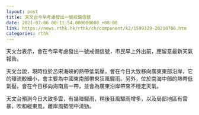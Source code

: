 ```yaml
---
layout: post
title: 天文台今早考慮發出一號戒備信號
date: 2021-07-06 00:11:54.000000000 +08:00
link: https://news.rthk.hk/rthk/ch/component/k2/1599329-20210706.htm
categories: rthk
---
```


天文台表示，會在今早考慮發出一號戒備信號，市民早上外出前，應留意最新天氣報告。

天文台說，現時位於呂宋海峽的熱帶低氣壓，會在今日大致移向廣東東部沿岸，它的環流較細小，會主要為中國東南部帶來狂風驟雨。另外，位於南海中部的熱帶低氣壓，會在今日移向海南島一帶，並會為廣東沿岸帶來不穩定天氣。

天文台預測今日大致多雲，有幾陣驟雨，稍後狂風驟雨增多，以及局部地區有雷暴，吹和緩東風，離岸風勢間中清勁。
